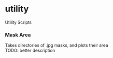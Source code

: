 # utility
Utility Scripts

### Mask Area ###
Takes directories of .jpg masks, and plots their area \
TODO: better description